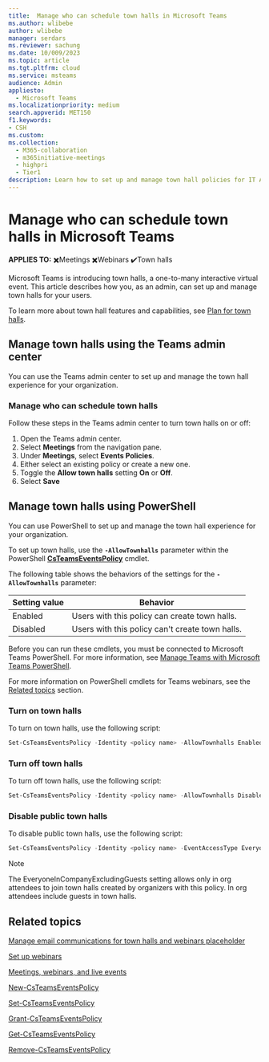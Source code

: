 ```yaml
---
title:  Manage who can schedule town halls in Microsoft Teams
ms.author: wlibebe
author: wlibebe
manager: serdars
ms.reviewer: sachung
ms.date: 10/009/2023
ms.topic: article
ms.tgt.pltfrm: cloud
ms.service: msteams
audience: Admin
appliesto: 
  - Microsoft Teams
ms.localizationpriority: medium
search.appverid: MET150
f1.keywords:
- CSH
ms.custom: 
ms.collection: 
  - M365-collaboration
  - m365initiative-meetings
  - highpri
  - Tier1
description: Learn how to set up and manage town hall policies for IT Admins in Microsoft Teams. Learn how to manage who can schedule town halls in your organization.
---
```


# Manage who can schedule town halls in Microsoft Teams

**APPLIES TO:** ✖️Meetings ✖️Webinars ✔️Town halls

Microsoft Teams is introducing town halls, a one-to-many interactive virtual event. This article describes how you, as an admin, can set up and manage town halls for your users.

To learn more about town hall features and capabilities, see [Plan for town halls](plan-town-halls.md).

## Manage town halls using the Teams admin center

You can use the Teams admin center to set up and manage the town hall experience for your organization.

### Manage who can schedule town halls

Follow these steps in the Teams admin center to turn town halls on or off:

1. Open the Teams admin center.
2. Select **Meetings** from the navigation pane.
3. Under **Meetings**, select **Events Policies**.
4. Either select an existing policy or create a new one.
5. Toggle the **Allow town halls** setting **On** or **Off**.
6. Select **Save**

## Manage town halls using PowerShell

You can use PowerShell to set up and manage the town hall experience for your organization.

To set up town halls, use the **`-AllowTownhalls`** parameter within the PowerShell [**CsTeamsEventsPolicy**](/powershell/module/teams/set-csteamseventspolicy) cmdlet.

The following table shows the behaviors of the settings for the **`-AllowTownhalls`** parameter:

|Setting value| Behavior|
|---------|---------------|
|Enabled| Users with this policy can create town halls. |
|Disabled| Users with this policy can't create town halls.|

Before you can run these cmdlets, you must be connected to Microsoft Teams PowerShell. For more information, see [Manage Teams with Microsoft Teams PowerShell](/microsoftteams/teams-powershell-managing-teams).

For more information on PowerShell cmdlets for Teams webinars, see the [Related topics](#related-topics) section.

### Turn on town halls

To turn on town halls, use the following script:

```powershell
Set-CsTeamsEventsPolicy -Identity <policy name> -AllowTownhalls Enabled
```

### Turn off town halls

To turn off town halls, use the following script:

```powershell
Set-CsTeamsEventsPolicy -Identity <policy name> -AllowTownhalls Disabled
```

### Disable public town halls

To disable public town halls, use the following script:

```powershell
Set-CsTeamsEventsPolicy -Identity <policy name> -EventAccessType EveryoneInCompanyExcludingGuests
```

> [!NOTE]
> The EveryoneInCompanyExcludingGuests setting allows only in org attendees to join town halls created by organizers with this policy. In org attendees include guests in town halls.

## Related topics

[Manage email communications for town halls and webinars placeholder](manage-email-communications.md)

[Set up webinars](set-up-webinars.md)

[Meetings, webinars, and live events](quick-start-meetings-live-events.md)

[New-CsTeamsEventsPolicy](/powershell/module/teams/new-csteamseventspolicy)

[Set-CsTeamsEventsPolicy](/powershell/module/teams/set-csteamseventspolicy)

[Grant-CsTeamsEventsPolicy](/powershell/module/teams/grant-csteamseventspolicy)

[Get-CsTeamsEventsPolicy](/powershell/module/teams/get-csteamseventspolicy)

[Remove-CsTeamsEventsPolicy](/powershell/module/teams/remove-csteamseventspolicy)
